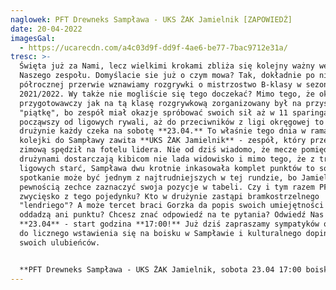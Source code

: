 ```yaml
---
naglowek: PFT Drewneks Sampława - UKS ŻAK Jamielnik [ZAPOWIEDŹ]
date: 20-04-2022
imagesGal:
  - https://ucarecdn.com/a4c03d9f-dd9f-4ae6-be77-7bac9712e31a/
tresc: >-
  Święta już za Nami, lecz wielkimi krokami zbliża się kolejny ważny weekend dla
  Naszego zespołu. Domyślacie sie już o czym mowa? Tak, dokładnie po niespełna
  półrocznej przerwie wznawiamy rozgrywki o mistrzostwo B-klasy w sezonie
  2021/2022. Wy także nie mogliście się tego doczekać? Mimo tego, że okres
  przygotowawczy jak na tą klasę rozgrywkową zorganizowany był na przysłowiową
  "piątkę", bo zespół miał okazje spróbować swoich sił aż w 11 sparingach
  począwszy od ligowych rywali, aż do przeciwników z ligi okręgowej to i tak w
  drużynie każdy czeka na sobotę **23.04.** To właśnie tego dnia w ramach X
  kolejki do Sampławy zawita **UKS ŻAK Jamielnik** - zespół, który przerwę
  zimową spędził na fotelu lidera. Nie od dziś wiadomo, że mecze pomiędzy tymi
  drużynami dostarczają kibicom nie lada widowisko i mimo tego, że z trzech
  ligowych starć, Sampława dwu krotnie inkasowała komplet punktów to sobotnie
  spotkanie może być jednym z najtrudniejszych w tej rundzie, bo Jamielnik z
  pewnością zechce zaznaczyć swoja pozycje w tabeli. Czy i tym razem PFT wyjdzie
  zwycięsko z tego pojedynku? Kto w drużynie zastąpi bramkostrzelnego
  "lendriego"? A może tercet braci Gorzka da popis swoich umiejętności i nie
  oddadzą ani punktu? Chcesz znać odpowiedź na te pytania? Odwiedź Nas w sobotę
  **23.04** - start godzina **17:00!** Już dziś zapraszamy sympatyków obu klubów
  do licznego wstawienia się na boisku w Sampławie i kulturalnego dopingowania
  swoich ulubieńców. 


  **PFT Drewneks Sampława - UKS ŻAK Jamielnik, sobota 23.04 17:00 boisko w Sampławie.**
---
```

